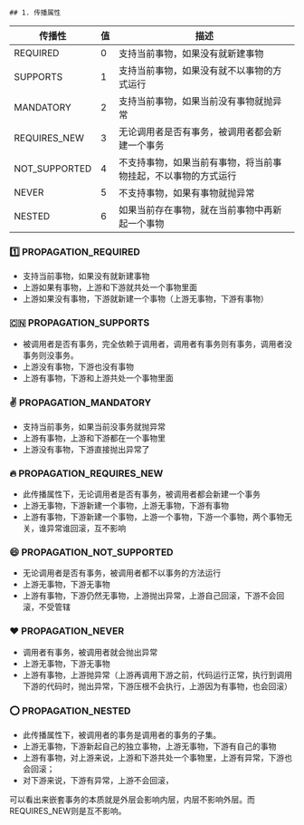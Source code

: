                                                                                                                                                                                    ## 1. 传播属性

|传播性 | 值 | 描述|
|-----|-----|-----|
|REQUIRED | 0  | 支持当前事物，如果没有就新建事物|
|SUPPORTS  | 1  | 支持当前事物，如果没有就不以事物的方式运行|
|MANDATORY  | 2  | 支持当前事物，如果当前没有事物就抛异常|
|REQUIRES_NEW  | 3  | 无论调用者是否有事务，被调用者都会新建一个事务|
|NOT_SUPPORTED  | 4  | 不支持事物，如果当前有事物，将当前事物挂起，不以事物的方式运行|
|NEVER  | 5  | 不支持事物，如果有事物就抛异常|
|NESTED | 6  | 如果当前存在事物，就在当前事物中再新起一个事物|



### :one: PROPAGATION_REQUIRED

* 支持当前事物，如果没有就新建事物
* 上游如果有事物，上游和下游就共处一个事物里面
* 上游如果没有事物，下游就新建一个事物（上游无事物，下游有事物）

### :cn: PROPAGATION_SUPPORTS

* 被调用者是否有事务，完全依赖于调用者，调用者有事务则有事务，调用者没事务则没事务。
* 上游没有事物，下游也没有事物
* 上游有事物，下游和上游共处一个事物里面

### :v: PROPAGATION_MANDATORY

* 支持当前事务，如果当前没事务就抛异常
* 上游有事物，上游和下游都在一个事物里
* 上游没有事物，下游直接抛出异常了

### :fire: PROPAGATION_REQUIRES_NEW

* 此传播属性下，无论调用者是否有事务，被调用者都会新建一个事务
* 上游无事物，下游新建一个事物，上游无事物，下游有事物
* 上游有事物，下游新建一个事物，上游一个事物，下游一个事物，两个事物无关，谁异常谁回滚，互不影响

### :smile: PROPAGATION_NOT_SUPPORTED

* 无论调用者是否有事务，被调用者都不以事务的方法运行
* 上游无事物，下游无事物
* 上游有事物，下游仍然无事物，上游抛出异常，上游自己回滚，下游不会回滚，不受管辖

### :heart: PROPAGATION_NEVER

* 调用者有事务，被调用者就会抛出异常
* 上游无事物，下游无事物
* 上游有事物，上游抛异常（上游再调用下游之前，代码运行正常，执行到调用下游的代码时，抛出异常，下游压根不会执行，上游因为有事物，也会回滚）

### :o: PROPAGATION_NESTED

* 此传播属性下，被调用者的事务是调用者的事务的子集。
* 上游无事物，下游新起自己的独立事物，上游无事物，下游有自己的事物
* 上游有事物，对上游来说，上游和下游共处一个事物里，上游有异常，下游也会回滚；
* 对下游来说，下游有异常，上游不会回滚，

可以看出来嵌套事务的本质就是外层会影响内层，内层不影响外层。而REQUIRES_NEW则是互不影响。





